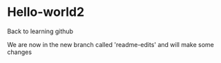# Hello-world2
Back to learning github

We are now in the new branch called 'readme-edits' and will
make some changes
